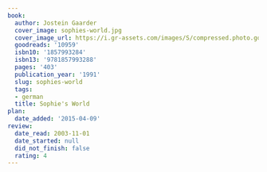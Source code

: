 ```yaml
---
book:
  author: Jostein Gaarder
  cover_image: sophies-world.jpg
  cover_image_url: https://i.gr-assets.com/images/S/compressed.photo.goodreads.com/books/1343459906l/10959._SX98_.jpg
  goodreads: '10959'
  isbn10: '1857993284'
  isbn13: '9781857993288'
  pages: '403'
  publication_year: '1991'
  slug: sophies-world
  tags:
  - german
  title: Sophie's World
plan:
  date_added: '2015-04-09'
review:
  date_read: 2003-11-01
  date_started: null
  did_not_finish: false
  rating: 4
---
```

